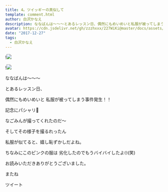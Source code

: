 ```yaml
---
title: 4。ツイッギーの真似して
template: comment.html
author: 白沢かなえ
description: ななばんは〜〜〜とあるレッスン日、偶然にもめいめいと私服が被ってしまう事件発生！！記念にパシャリ🐶なごみんが撮ってくれたのだ〜そ...
avatar: https://cdn.jsdelivr.net/gh/zzzhxxx/227WiKi@master/docs/assets/photo/avatar/kanae.jpg
date: "2017-12-27"
tags:
  - 白沢かなえ
---
```


!![](https://cdn.jsdelivr.net/gh/227WiKi/227WiKi-image@master/blog-image/kanae-2017-12-27_1.jpg)

!![](https://cdn.jsdelivr.net/gh/227WiKi/227WiKi-image@master/blog-image/kanae-2017-12-27_2.jpg)







ななばんは〜〜〜








とあるレッスン日、

偶然にもめいめいと
私服が被ってしまう事件発生！！






記念にパシャリ🐶




なごみんが撮ってくれたのだ〜






そしてその様子を撮るれったん







私服が似てると、嬉し恥ずかしだよね。






ちなみにこのピンクの服は
劣化したのでもうバイバイしたよ🙄(笑)








お読みいただきありがとうございました。

またね


ツイート



